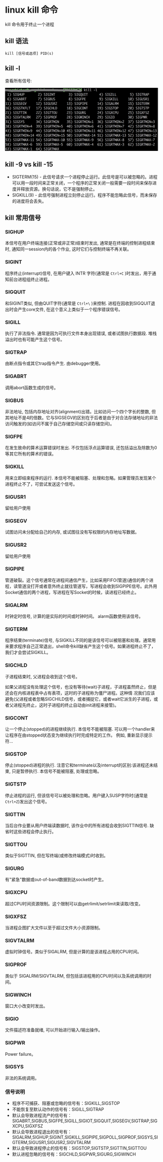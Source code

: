linux kill 命令
=============

kill 命令用于终止一个进程

## kill 语法
`kill [信号或选项] PID(s)`

## kill -l
查看所有信号:

![kill -l](./kill.png)

## kill -9 vs kill -15
- SIGTERM(15) - 此信号请求一个进程停止运行。此信号是可以被忽略的。进程可以用一段时间来正常关闭，一个程序的正常关闭一般需要一段时间来保存进度并释放资源。换句话说，它不是强制停止。
- SIGKILL(9) - 此信号强制进程立刻停止运行。程序不能忽略此信号，而未保存的进度将会丢失。

## kill 常用信号
### SIGHUP
本信号在用户终端连接(正常或非正常)结束时发出, 通常是在终端的控制进程结束时, 通知同一session内的各个作业, 这时它们与控制终端不再关联。

### SIGINT
程序终止(interrupt)信号, 在用户键入 INTR 字符(通常是 `Ctrl+C` )时发出，用于通知前台进程组终止进程。

### SIGQUIT
和SIGINT类似, 但由QUIT字符(通常是 `Ctrl+\` )来控制. 进程在因收到SIGQUIT退出时会产生core文件, 在这个意义上类似于一个程序错误信号。

### SIGILL
执行了非法指令. 通常是因为可执行文件本身出现错误, 或者试图执行数据段. 堆栈溢出时也有可能产生这个信号。

### SIGTRAP
由断点指令或其它trap指令产生. 由debugger使用。

### SIGABRT
调用abort函数生成的信号。

### SIGBUS
非法地址, 包括内存地址对齐(alignment)出错。比如访问一个四个字长的整数, 但其地址不是4的倍数。它与SIGSEGV的区别在于后者是由于对合法存储地址的非法访问触发的(如访问不属于自己存储空间或只读存储空间)。

### SIGFPE
在发生致命的算术运算错误时发出. 不仅包括浮点运算错误, 还包括溢出及除数为0等其它所有的算术的错误。

### SIGKILL
用来立即结束程序的运行. 本信号不能被阻塞、处理和忽略。如果管理员发现某个进程终止不了，可尝试发送这个信号。

### SIGUSR1
留给用户使用

### SIGSEGV
试图访问未分配给自己的内存, 或试图往没有写权限的内存地址写数据。

### SIGUSR2
留给用户使用

### SIGPIPE
管道破裂。这个信号通常在进程间通信产生，比如采用FIFO(管道)通信的两个进程，读管道没打开或者意外终止就往管道写，写进程会收到SIGPIPE信号。此外用Socket通信的两个进程，写进程在写Socket的时候，读进程已经终止。

### SIGALRM
时钟定时信号, 计算的是实际的时间或时钟时间。 alarm函数使用该信号。

### SIGTERM
程序结束(terminate)信号, 与SIGKILL不同的是该信号可以被阻塞和处理。通常用来要求程序自己正常退出，shell命令kill缺省产生这个信号。如果进程终止不了，我们才会尝试SIGKILL。

### SIGCHLD
子进程结束时, 父进程会收到这个信号。

如果父进程没有处理这个信号，也没有等待(wait)子进程，子进程虽然终止，但是还会在内核进程表中占有表项，这时的子进程称为僵尸进程。这种情 况我们应该避免(父进程或者忽略SIGCHILD信号，或者捕捉它，或者wait它派生的子进程，或者父进程先终止，这时子进程的终止自动由init进程来接管)。

### SIGCONT
让一个停止(stopped)的进程继续执行. 本信号不能被阻塞. 可以用一个handler来让程序在由stopped状态变为继续执行时完成特定的工作。 例如, 重新显示提示符...

### SIGSTOP
停止(stopped)进程的执行. 注意它和terminate以及interrupt的区别:该进程还未结束, 只是暂停执行. 本信号不能被阻塞, 处理或忽略。

### SIGTSTP
停止进程的运行, 但该信号可以被处理和忽略。用户键入SUSP字符时(通常是`Ctrl+Z`)发出这个信号。

### SIGTTIN
当后台作业要从用户终端读数据时, 该作业中的所有进程会收到SIGTTIN信号. 缺省时这些进程会停止执行。

### SIGTTOU
类似于SIGTTIN, 但在写终端(或修改终端模式)时收到。

### SIGURG
有"紧急"数据或out-of-band数据到达socket时产生。

### SIGXCPU
超过CPU时间资源限制。这个限制可以由getrlimit/setrlimit来读取/改变。

### SIGXFSZ
当进程企图扩大文件以至于超过文件大小资源限制。

### SIGVTALRM
虚拟时钟信号。类似于SIGALRM, 但是计算的是该进程占用的CPU时间。

### SIGPROF
类似于 SIGALRM/SIGVTALRM, 但包括该进程用的CPU时间以及系统调用的时间。

### SIGWINCH
窗口大小改变时发出。

### SIGIO
文件描述符准备就绪, 可以开始进行输入/输出操作。

### SIGPWR
Power failure。

### SIGSYS
非法的系统调用。

### 信号说明
- 程序不可捕获、阻塞或忽略的信号有：SIGKILL,SIGSTOP
- 不能恢复至默认动作的信号有：SIGILL,SIGTRAP
- 默认会导致进程流产的信号有：SIGABRT,SIGBUS,SIGFPE,SIGILL,SIGIOT,SIGQUIT,SIGSEGV,SIGTRAP,SIGXCPU,SIGXFSZ
- 默认会导致进程退出的信号有：SIGALRM,SIGHUP,SIGINT,SIGKILL,SIGPIPE,SIGPOLL,SIGPROF,SIGSYS,SIGTERM,SIGUSR1,SIGUSR2,SIGVTALRM
- 默认会导致进程停止的信号有：SIGSTOP,SIGTSTP,SIGTTIN,SIGTTOU
- 默认进程忽略的信号有：SIGCHLD,SIGPWR,SIGURG,SIGWINCH

